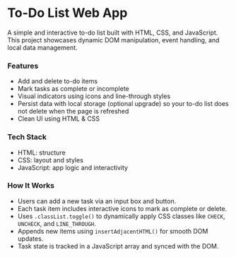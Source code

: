 # To-Do List Web App

A simple and interactive to-do list built with HTML, CSS, and JavaScript. This project showcases dynamic DOM manipulation, event handling, and local data management.

### Features

- Add and delete to-do items
- Mark tasks as complete or incomplete
- Visual indicators using icons and line-through styles
- Persist data with local storage (optional upgrade) so your to-do list does not delete when the page is refreshed 
- Clean UI using HTML & CSS 


### Tech Stack

- HTML: structure
- CSS: layout and styles
- JavaScript: app logic and interactivity


### How It Works

- Users can add a new task via an input box and button.
- Each task item includes interactive icons to mark as complete or delete.
- Uses `.classList.toggle()` to dynamically apply CSS classes like `CHECK`, `UNCHECK`, and `LINE_THROUGH`.
- Appends new items using `insertAdjacentHTML()` for smooth DOM updates.
- Task state is tracked in a JavaScript array and synced with the DOM.


